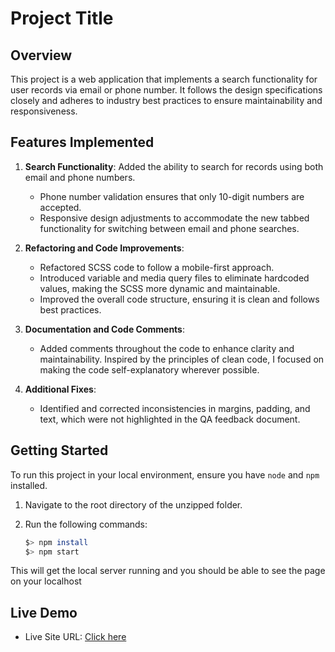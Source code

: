 # Project Title

## Overview

This project is a web application that implements a search functionality for user records via email or phone number. It follows the design specifications closely and adheres to industry best practices to ensure maintainability and responsiveness.

## Features Implemented

1. **Search Functionality**: Added the ability to search for records using both email and phone numbers. 
   - Phone number validation ensures that only 10-digit numbers are accepted.
   - Responsive design adjustments to accommodate the new tabbed functionality for switching between email and phone searches.

2. **Refactoring and Code Improvements**:
   - Refactored SCSS code to follow a mobile-first approach.
   - Introduced variable and media query files to eliminate hardcoded values, making the SCSS more dynamic and maintainable.
   - Improved the overall code structure, ensuring it is clean and follows best practices.

3. **Documentation and Code Comments**: 
   - Added comments throughout the code to enhance clarity and maintainability. Inspired by the principles of clean code, I focused on making the code self-explanatory wherever possible.

4. **Additional Fixes**:
   - Identified and corrected inconsistencies in margins, padding, and text, which were not highlighted in the QA feedback document.

## Getting Started

To run this project in your local environment, ensure you have `node` and `npm` installed.

1. Navigate to the root directory of the unzipped folder.
2. Run the following commands:

   ```bash
   $> npm install
   $> npm start

This will get the local server running and you should be able to see the page on your localhost

## Live Demo
- Live Site URL: [Click here](#)